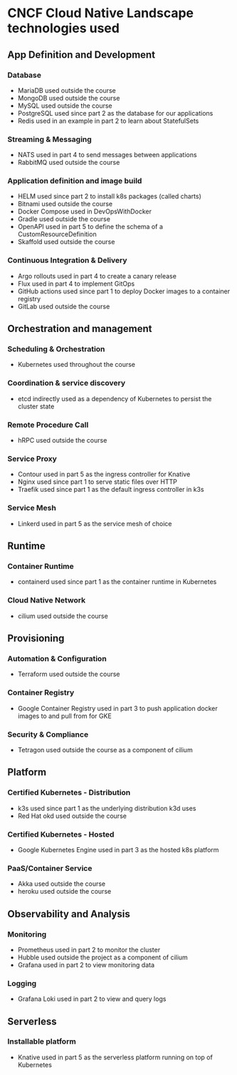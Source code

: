 # CNCF Cloud Native Landscape technologies used

## App Definition and Development

### Database

- MariaDB used outside the course
- MongoDB used outside the course
- MySQL used outside the course
- PostgreSQL used since part 2 as the database for our applications
- Redis used in an example in part 2 to learn about StatefulSets

### Streaming & Messaging

- NATS used in part 4 to send messages between applications
- RabbitMQ used outside the course

### Application definition and image build

- HELM used since part 2 to install k8s packages (called charts)
- Bitnami used outside the course
- Docker Compose used in DevOpsWithDocker
- Gradle used outside the course
- OpenAPI used in part 5 to define the schema of a CustomResourceDefinition
- Skaffold used outside the course

### Continuous Integration & Delivery

- Argo rollouts used in part 4 to create a canary release
- Flux used in part 4 to implement GitOps
- GitHub actions used since part 1 to deploy Docker images to a container registry
- GitLab used outside the course

## Orchestration and management

### Scheduling & Orchestration

- Kubernetes used throughout the course

### Coordination & service discovery

- etcd indirectly used as a dependency of Kubernetes to persist the cluster state

### Remote Procedure Call

- hRPC used outside the course

### Service Proxy

- Contour used in part 5 as the ingress controller for Knative
- Nginx used since part 1 to serve static files over HTTP
- Traefik used since part 1 as the default ingress controller in k3s

### Service Mesh

- Linkerd used in part 5 as the service mesh of choice

## Runtime

### Container Runtime

- containerd used since part 1 as the container runtime in Kubernetes

### Cloud Native Network

- cilium used outside the course

## Provisioning

### Automation & Configuration

- Terraform used outside the course

### Container Registry

- Google Container Registry used in part 3 to push application docker images to and pull from for GKE

### Security & Compliance

- Tetragon used outside the course as a component of cilium

## Platform

### Certified Kubernetes - Distribution

- k3s used since part 1 as the underlying distribution k3d uses
- Red Hat okd used outside the course

### Certified Kubernetes - Hosted

- Google Kubernetes Engine used in part 3 as the hosted k8s platform

### PaaS/Container Service

- Akka used outside the course
- heroku used outside the course

## Observability and Analysis

### Monitoring

- Prometheus used in part 2 to monitor the cluster
- Hubble used outside the project as a component of cilium
- Grafana used in part 2 to view monitoring data

### Logging

- Grafana Loki used in part 2 to view and query logs

## Serverless

### Installable platform

- Knative used in part 5 as the serverless platform running on top of Kubernetes
